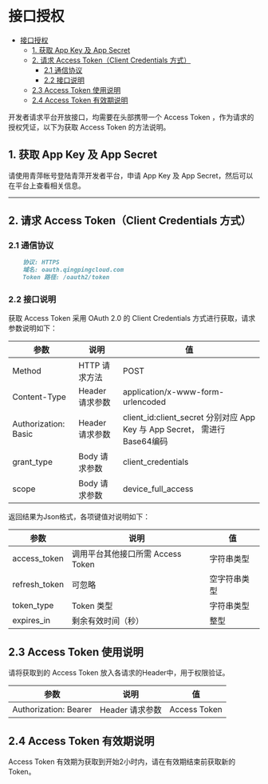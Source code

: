 # 接口授权

- [接口授权](#接口授权)
  - [1. 获取 App Key 及 App Secret](#1-获取-app-key-及-app-secret)
  - [2. 请求 Access Token（Client Credentials 方式）](#2-请求-access-tokenclient-credentials-方式)
    - [2.1 通信协议](#21-通信协议)
    - [2.2 接口说明](#22-接口说明)
  - [2.3 Access Token 使用说明](#23-access-token-使用说明)
  - [2.4 Access Token 有效期说明](#24-access-token-有效期说明)

开发者请求平台开放接口，均需要在头部携带一个 Access Token ，作为请求的授权凭证，以下为获取 Access Token 的方法说明。

## 1. 获取 App Key 及 App Secret

请使用青萍帐号登陆青萍开发者平台，申请 App Key 及 App Secret，然后可以在平台上查看相关信息。

------

## 2. 请求 Access Token（Client Credentials 方式）

### 2.1 通信协议

```markdown
    协议: HTTPS
    域名: oauth.qingpingcloud.com
    Token 路径: /oauth2/token
```

### 2.2 接口说明

获取 Access Token 采用 OAuth 2.0 的 Client Credentials 方式进行获取，请求参数说明如下：

| 参数                 | 说明            | 值                                                                         |
| -------------------- | --------------- | -------------------------------------------------------------------------- |
| Method               | HTTP 请求方法   | POST                                                                       |
| Content-Type         | Header 请求参数 | application/x-www-form-urlencoded                                          |
| Authorization: Basic | Header 请求参数 | client_id:client_secret 分别对应 App Key 与 App Secret， 需进行 Base64编码 |
| grant_type           | Body 请求参数   | client_credentials                                                         |
| scope                | Body 请求参数   | device_full_access                                                         |

返回结果为Json格式，各项键值对说明如下：

| 参数          | 说明                              | 值           |
| ------------- | --------------------------------- | ------------ |
| access_token  | 调用平台其他接口所需 Access Token | 字符串类型   |
| refresh_token | 可忽略                            | 空字符串类型 |
| token_type    | Token 类型                        | 字符串类型   |
| expires_in    | 剩余有效时间（秒）                | 整型         |

## 2.3 Access Token 使用说明

请将获取到的 Access Token 放入各请求的Header中，用于权限验证。

| 参数                  | 说明            | 值           |
| --------------------- | --------------- | ------------ |
| Authorization: Bearer | Header 请求参数 | Access Token |

## 2.4 Access Token 有效期说明

 Access Token 有效期为获取到开始2小时内，请在有效期结束前获取新的 Token。
